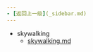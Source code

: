 ```yaml
---
- [返回上一级](_sidebar.md) 
---
```

- skywalking
	 - [skywalking.md](service/项目管理工具/skywalking/skywalking.md)

